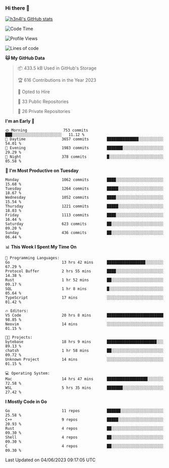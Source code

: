 ### Hi there 👋

[![h3n4l's GitHub stats](https://github-readme-stats.vercel.app/api?username=h3n4l&count_private=true&show_icons=true&theme=radical)](https://github.com/h3n4l/github-readme-stats)

<!--START_SECTION:waka-->
![Code Time](http://img.shields.io/badge/Code%20Time-1%2C268%20hrs%2017%20mins-blue)

![Profile Views](http://img.shields.io/badge/Profile%20Views-2-blue)

![Lines of code](https://img.shields.io/badge/From%20Hello%20World%20I%27ve%20Written-3.1%20million%20lines%20of%20code-blue)

**🐱 My GitHub Data** 

> 📦 433.5 kB Used in GitHub's Storage 
 > 
> 🏆 616 Contributions in the Year 2023
 > 
> 💼 Opted to Hire
 > 
> 📜 33 Public Repositories 
 > 
> 🔑 26 Private Repositories 
 > 
**I'm an Early 🐤** 

```text
🌞 Morning                753 commits         ███░░░░░░░░░░░░░░░░░░░░░░   11.12 % 
🌆 Daytime                3657 commits        ██████████████░░░░░░░░░░░   54.01 % 
🌃 Evening                1983 commits        ███████░░░░░░░░░░░░░░░░░░   29.29 % 
🌙 Night                  378 commits         █░░░░░░░░░░░░░░░░░░░░░░░░   05.58 % 
```
📅 **I'm Most Productive on Tuesday** 

```text
Monday                   1062 commits        ████░░░░░░░░░░░░░░░░░░░░░   15.68 % 
Tuesday                  1264 commits        █████░░░░░░░░░░░░░░░░░░░░   18.67 % 
Wednesday                1052 commits        ████░░░░░░░░░░░░░░░░░░░░░   15.54 % 
Thursday                 1221 commits        █████░░░░░░░░░░░░░░░░░░░░   18.03 % 
Friday                   1113 commits        ████░░░░░░░░░░░░░░░░░░░░░   16.44 % 
Saturday                 623 commits         ██░░░░░░░░░░░░░░░░░░░░░░░   09.20 % 
Sunday                   436 commits         ██░░░░░░░░░░░░░░░░░░░░░░░   06.44 % 
```


📊 **This Week I Spent My Time On** 

```text
💬 Programming Languages: 
Go                       13 hrs 42 mins      █████████████████░░░░░░░░   67.29 % 
Protocol Buffer          2 hrs 55 mins       ████░░░░░░░░░░░░░░░░░░░░░   14.38 % 
Rust                     1 hr 52 mins        ██░░░░░░░░░░░░░░░░░░░░░░░   09.17 % 
SQL                      1 hr 8 mins         █░░░░░░░░░░░░░░░░░░░░░░░░   05.64 % 
TypeScript               17 mins             ░░░░░░░░░░░░░░░░░░░░░░░░░   01.42 % 

🔥 Editors: 
VS Code                  20 hrs 8 mins       █████████████████████████   98.85 % 
Neovim                   14 mins             ░░░░░░░░░░░░░░░░░░░░░░░░░   01.15 % 

🐱‍💻 Projects: 
bytebase                 18 hrs 9 mins       ██████████████████████░░░   89.13 % 
chatsh                   1 hr 58 mins        ██░░░░░░░░░░░░░░░░░░░░░░░   09.72 % 
Unknown Project          14 mins             ░░░░░░░░░░░░░░░░░░░░░░░░░   01.15 % 

💻 Operating System: 
Mac                      14 hrs 47 mins      ██████████████████░░░░░░░   72.58 % 
WSL                      5 hrs 35 mins       ███████░░░░░░░░░░░░░░░░░░   27.42 % 
```

**I Mostly Code in Go** 

```text
Go                       11 repos            ██████░░░░░░░░░░░░░░░░░░░   25.58 % 
C++                      9 repos             █████░░░░░░░░░░░░░░░░░░░░   20.93 % 
Rust                     4 repos             ██░░░░░░░░░░░░░░░░░░░░░░░   09.30 % 
Shell                    4 repos             ██░░░░░░░░░░░░░░░░░░░░░░░   09.30 % 
C                        4 repos             ██░░░░░░░░░░░░░░░░░░░░░░░   09.30 % 
```




 Last Updated on 04/06/2023 09:17:05 UTC
<!--END_SECTION:waka-->

